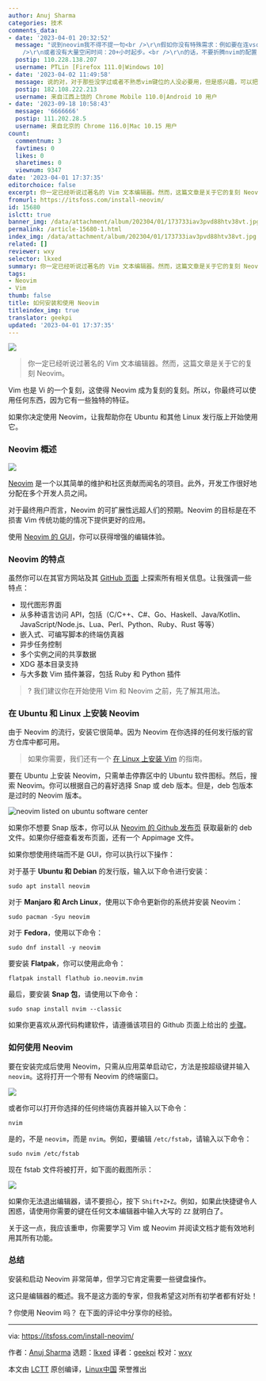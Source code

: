```yaml
---
author: Anuj Sharma
categories: 技术
comments_data:
- date: '2023-04-01 20:32:52'
  message: "说到neovim我不得不提一句<br />\r\n假如你没有特殊需求：例如要在连vscode-server都运行不了的服务器写程序。<br
    />\r\n或者没有大量空闲时间：20+小时起步。<br />\r\n的话，不要折腾nvim的配置，实在想用最好用LunarVim这种预配置。<br />\r\n我感觉折腾nvim是最吃力不讨好的一件事，甚至再这个过程中只有折磨，很少有正面反馈。。。"
  postip: 110.228.138.207
  username: PTLin [Firefox 111.0|Windows 10]
- date: '2023-04-02 11:49:58'
  message: 说的对，对于那些没学过或者不熟悉vim键位的人没必要用，但是感兴趣，可以把本身娱乐的时间拿来折腾一下，其实很多时候配置neovim(建议不要用vim)时，都是像玩玩具一样来配置各种东西，找各种插件就像找新玩具，如果觉得不好玩就不要玩了，老老实实用vscode或其他ide。
  postip: 182.108.222.213
  username: 来自江西上饶的 Chrome Mobile 110.0|Android 10 用户
- date: '2023-09-18 10:58:43'
  message: '6666666'
  postip: 111.202.28.5
  username: 来自北京的 Chrome 116.0|Mac 10.15 用户
count:
  commentnum: 3
  favtimes: 0
  likes: 0
  sharetimes: 0
  viewnum: 9347
date: '2023-04-01 17:37:35'
editorchoice: false
excerpt: 你一定已经听说过著名的 Vim 文本编辑器。然而，这篇文章是关于它的复刻 Neovim。
fromurl: https://itsfoss.com/install-neovim/
id: 15680
islctt: true
banner_img: /data/attachment/album/202304/01/173733iav3pvd88htv38vt.jpg
permalink: /article-15680-1.html
index_img: /data/attachment/album/202304/01/173733iav3pvd88htv38vt.jpg.thumb.jpg
related: []
reviewer: wxy
selector: lkxed
summary: 你一定已经听说过著名的 Vim 文本编辑器。然而，这篇文章是关于它的复刻 Neovim。
tags:
- Neovim
- Vim
thumb: false
title: 如何安装和使用 Neovim
titleindex_img: true
translator: geekpi
updated: '2023-04-01 17:37:35'
---
```


![](/data/attachment/album/202304/01/173733iav3pvd88htv38vt.jpg)



> 
> 你一定已经听说过著名的 Vim 文本编辑器。然而，这篇文章是关于它的复刻 Neovim。
> 
> 
> 


Vim 也是 Vi 的一个复刻，这使得 Neovim 成为复刻的复刻。所以，你最终可以使用任何东西，因为它有一些独特的特征。


如果你决定使用 Neovim，让我帮助你在 Ubuntu 和其他 Linux 发行版上开始使用它。


### Neovim 概述


![](/data/attachment/album/202304/01/173735giaq9b1z6u66diw8.png)


[Neovim](https://neovim.io/?ref=itsfoss.com) 是一个以其简单的维护和社区贡献而闻名的项目。此外，开发工作很好地分配在多个开发人员之间。


对于最终用户而言，Neovim 的可扩展性远超人们的预期。Neovim 的目标是在不损害 Vim 传统功能的情况下提供更好的应用。


使用 [Neovim 的 GUI](https://itsfoss.com/neovim-gui-editors/)，你可以获得增强的编辑体验。


### Neovim 的特点


虽然你可以在其官方网站及其 [GitHub 页面](https://github.com/neovim/neovim?ref=itsfoss.com) 上探索所有相关信息。让我强调一些特点：


* 现代图形界面
* 从多种语言访问 API，包括（C/C++、C#、Go、Haskell、Java/Kotlin、JavaScript/Node.js、Lua、Perl、Python、Ruby、Rust 等等）
* 嵌入式、可编写脚本的终端仿真器
* 异步任务控制
* 多个实例之间的共享数据
* XDG 基本目录支持
* 与大多数 Vim 插件兼容，包括 Ruby 和 Python 插件



> 
> ? 我们建议你在开始使用 Vim 和 Neovim 之前，先了解其用法。
> 
> 
> 


### 在 Ubuntu 和 Linux 上安装 Neovim


由于 Neovim 的流行，安装它很简单。因为 Neovim 在你选择的任何发行版的官方仓库中都可用。



> 
> 如果你需要，我们还有一个 [在 Linux 上安装 Vim](https://itsfoss.com/install-latest-vim-ubuntu/) 的指南。
> 
> 
> 


要在 Ubuntu 上安装 Neovim，只需单击停靠区中的 Ubuntu 软件图标。然后，搜索 Neovim。你可以根据自己的喜好选择 Snap 或 deb 版本。但是，deb 包版本是过时的 Neovim 版本。


![neovim listed on ubuntu software center](/data/attachment/album/202304/01/173736ovjid66hhd9ldv1b.png)


如果你不想要 Snap 版本，你可以从 [Neovim 的 Github 发布页](https://github.com/neovim/neovim/releases/tag/stable?ref=itsfoss.com) 获取最新的 deb 文件。如果你仔细查看发布页面，还有一个 Appimage 文件。


如果你想使用终端而不是 GUI，你可以执行以下操作：


对于基于 **Ubuntu 和 Debian** 的发行版，输入以下命令进行安装：



```
sudo apt install neovim

```

对于 **Manjaro 和 Arch Linux**，使用以下命令更新你的系统并安装 Neovim：



```
sudo pacman -Syu neovim

```

对于 **Fedora**，使用以下命令：



```
sudo dnf install -y neovim

```

要安装 **Flatpak**，你可以使用此命令：



```
flatpak install flathub io.neovim.nvim

```

最后，要安装 **Snap 包**，请使用以下命令：



```
sudo snap install nvim --classic

```

如果你更喜欢从源代码构建软件，请遵循该项目的 Github 页面上给出的 [步骤](https://github.com/neovim/neovim/wiki/Installing-Neovim?ref=itsfoss.com#install-from-source)。


### 如何使用 Neovim


要在安装完成后使用 Neovim，只需从应用菜单启动它，方法是按超级键并输入 `neovim`。这将打开一个带有 Neovim 的终端窗口。


![](/data/attachment/album/202304/01/173736f23pvvzcv3zvwc6n.png)


或者你可以打开你选择的任何终端仿真器并输入以下命令：



```
nvim

```

是的，不是 `neovim`，而是 `nvim`。例如，要编辑 `/etc/fstab`，请输入以下命令：



```
sudo nvim /etc/fstab

```

现在 fstab 文件将被打开，如下面的截图所示：


![](/data/attachment/album/202304/01/173737zs5655ds6507ivod.png)


如果你无法退出编辑器，请不要担心，按下 `Shift+Z+Z`。例如，如果此快捷键令人困惑，请使用你需要的键在任何文本编辑器中输入大写的 `ZZ` 就明白了。


关于这一点，我应该重申，你需要学习 Vim 或 Neovim 并阅读文档才能有效地利用其所有功能。


### 总结


安装和启动 Neovim 非常简单，但学习它肯定需要一些键盘操作。


这只是编辑器的概述。我不是这方面的专家，但我希望这对所有初学者都有好处！


? 你使用 Neovim 吗？ 在下面的评论中分享你的经验。




---


via: <https://itsfoss.com/install-neovim/>


作者：[Anuj Sharma](https://itsfoss.com/author/anuj/) 选题：[lkxed](https://github.com/lkxed/) 译者：[geekpi](https://github.com/geekpi) 校对：[wxy](https://github.com/wxy)


本文由 [LCTT](https://github.com/LCTT/TranslateProject) 原创编译，[Linux中国](https://linux.cn/) 荣誉推出